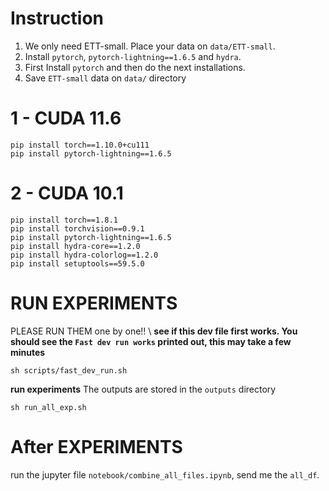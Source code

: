 # Instruction
1. We only need ETT-small. Place your data on `data/ETT-small`.
2. Install `pytorch`, `pytorch-lightning==1.6.5` and `hydra`.  
3. First Install `pytorch` and then do the next installations. 
4. Save `ETT-small` data on `data/` directory

# 1 - CUDA 11.6
```
pip install torch==1.10.0+cu111
pip install pytorch-lightning==1.6.5
```

# 2 - CUDA 10.1
```
pip install torch==1.8.1
pip install torchvision==0.9.1
pip install pytorch-lightning==1.6.5
pip install hydra-core==1.2.0
pip install hydra-colorlog==1.2.0
pip install setuptools==59.5.0
```

# RUN EXPERIMENTS
PLEASE RUN THEM one by one!! \\
**see if this dev file first works. You should see the `Fast dev run works` printed out, this may take a few minutes**
```
sh scripts/fast_dev_run.sh 
```
**run experiments**
The outputs are stored in the `outputs` directory
```
sh run_all_exp.sh
```

# After EXPERIMENTS
run the jupyter file `notebook/combine_all_files.ipynb`, send me the `all_df`.

